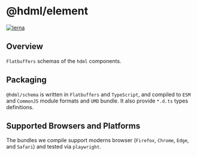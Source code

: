 # @hdml/element

[![lerna](https://img.shields.io/badge/maintained%20with-lerna-cc00ff.svg)](https://lerna.js.org/)

## Overview

`Flatbuffers` schemas of the `hdml` components.

## Packaging

`@hdml/schema` is written in `Flatbuffers` and `TypeScript`, and compiled to `ESM` and `CommonJS` module formats and `UMD` bundle. It also provide `*.d.ts` types definitions.

## Supported Browsers and Platforms

The bundles we compile support moderns browser (`Firefox`, `Chrome`, `Edge`, and `Safari`) and tested via `playwright`.